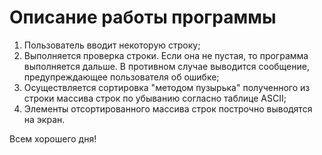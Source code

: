 # Описание работы программы
1) Пользователь вводит некоторую строку;
2) Выполняется проверка строки. Если она не пустая, то программа выполняется дальше. В противном случае выводится сообщение, предупреждающее пользователя об ошибке;
3) Осуществляется сортировка "методом пузырька" полученного из строки массива строк по убыванию согласно таблице ASCII;
4) Элементы отсортированного массива строк построчно выводятся на экран.

Всем хорошего дня!
